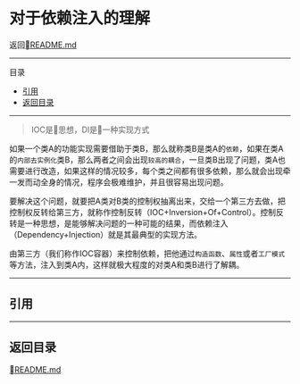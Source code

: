 # 对于依赖注入的理解
返回[README.md](./../../README.md)

---
目录

<!-- @import "[TOC]" {cmd="toc" depthFrom=2 depthTo=6 orderedList=false} -->
<!-- code_chunk_output -->

* [引用](#引用)
* [返回目录](#返回目录)

<!-- /code_chunk_output -->

---

> IOC是思想，DI是一种实现方式

如果一个类A的功能实现需要借助于类B，那么就称类B是类A的`依赖`，如果在类A的`内部去实例化`类B，那么两者之间会出现`较高的耦合`，一旦类B出现了问题，类A也需要进行改造，如果这样的情况较多，每个类之间都有很多依赖，那么就会出现牵一发而动全身的情况，程序会极难维护，并且很容易出现问题。

要解决这个问题，就要把A类对B类的控制权抽离出来，交给一个第三方去做，把控制权反转给第三方，就称作控制反转（IOC+Inversion+Of+Control）。控制反转是一种思想，是能够解决问题的一种可能的结果，而依赖注入（Dependency+Injection）就是其最典型的实现方法。

由第三方（我们称作IOC容器）来控制依赖，把他通过`构造函数`、`属性`或者`工厂模式`等方法，注入到类A内，这样就极大程度的对类A和类B进行了解耦。


---
## 引用
[]()

---
## 返回目录
[README.md](./../../README.md)
